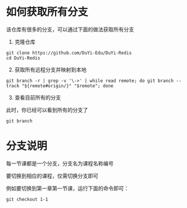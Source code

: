 # 如何获取所有分支

该仓库有很多的分支，可以通过下面的做法获取所有分支

1. 克隆仓库

  ```shell
  git clone https://github.com/DuYi-Edu/DuYi-Redis
  cd DuYi-Redis
  ```

2. 获取所有远程分支并映射到本地

  ```shell
  git branch -r | grep -v '\->' | while read remote; do git branch --track "${remote#origin/}" "$remote"; done
  ```

3. 查看目前所有的分支

  此时，你已经可以看到所有的分支了

  ```shell
  git branch
  ```

# 分支说明

每一节课都是一个分支，分支名为课程名称编号

要切换到相应的课程，仅需切换分支即可

例如要切换到第一章第一节课，运行下面的命令即可：

```shell
git checkout 1-1
```
